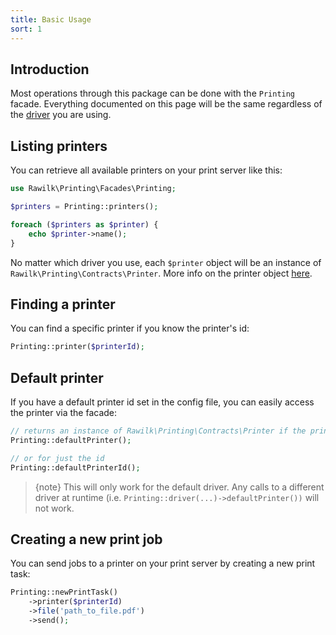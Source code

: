 ```yaml
---
title: Basic Usage
sort: 1
---
```


## Introduction

Most operations through this package can be done with the `Printing` facade. Everything documented on this page will be the same regardless of the [driver](/docs/laravel-printing/{version}/installation#user-content-setting-up-a-print-driver) you are using.

## Listing printers

You can retrieve all available printers on your print server like this:

```php
use Rawilk\Printing\Facades\Printing;

$printers = Printing::printers();

foreach ($printers as $printer) {
    echo $printer->name();
}
```

No matter which driver you use, each `$printer` object will be an instance of `Rawilk\Printing\Contracts\Printer`. More info on the printer object [here](/docs/laravel-printing/{version}/basic-usage/printer).

## Finding a printer

You can find a specific printer if you know the printer's id:

```php
Printing::printer($printerId);
```

## Default printer

If you have a default printer id set in the config file, you can easily access the printer via the facade:

```php
// returns an instance of Rawilk\Printing\Contracts\Printer if the printer is found
Printing::defaultPrinter();

// or for just the id
Printing::defaultPrinterId();
```

> {note} This will only work for the default driver. Any calls to a different driver at runtime (i.e. `Printing::driver(...)->defaultPrinter())` will not work.

## Creating a new print job

You can send jobs to a printer on your print server by creating a new print task:

```php
Printing::newPrintTask()
    ->printer($printerId)
    ->file('path_to_file.pdf')
    ->send();
```
